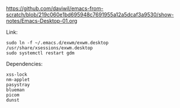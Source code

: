 https://github.com/daviwil/emacs-from-scratch/blob/219c060e1bd695948c7691955a12a5dcaf3a9530/show-notes/Emacs-Desktop-01.org

Link:
```
sudo ln -f ~/.emacs.d/exwm/exwm.desktop /usr/share/xsessions/exwm.desktop
sudo systemctl restart gdm
```

Dependencies:
```
xss-lock
nm-applet
pasystray
blueman
picom
dunst
```
